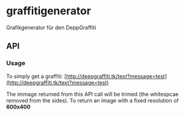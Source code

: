 # graffitigenerator
Grafikgenerator für den DeppGraffiti

## API

### Usage

To simply get a graffiti:
[http://deepgraffiti.tk/text?message=test](http://deepgraffiti.tk/text?message=test)

The immage returned from this API call will be trimed (the whitespcae removed from the sides). To return an image with a fixed resolution of **600x400**